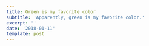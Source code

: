 ```yaml
---
title: Green is my favorite color
subtitle: 'Apparently, green is my favorite color.'
excerpt: ''
date: '2018-01-11'
template: post
---
```


